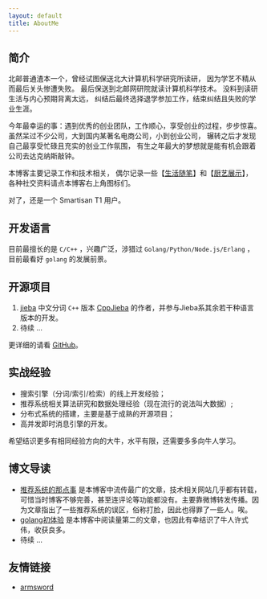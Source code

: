 ```yaml
---
layout: default
title: AboutMe
---
```


## 简介

北邮普通渣本一个，曾经试图保送北大计算机科学研究所读研，
因为学艺不精从而最后关头惨遭失败。
最后保送到北邮网研院就读计算机科学技术。
没料到读研生活与内心预期背离太远，
纠结后最终选择退学参加工作，结束纠结且失败的学业生涯。

今年最幸运的事：遇到优秀的创业团队，工作顺心，享受创业的过程，步步惊喜。
虽然呆过不少公司，大到国内某著名电商公司，小到创业公司，
辗转之后才发现自己最享受忙碌且充实的创业工作氛围，
有生之年最大的梦想就是能有机会跟着公司去达克纳斯敲钟。

本博客主要记录工作和技术相关，
偶尔记录一些【[生活随笔]】和【[厨艺展示]】，
各种社交资料请点本博客右上角图标们。

对了，还是一个 Smartisan T1 用户。

## 开发语言

目前最擅长的是 `C/C++` ，兴趣广泛，涉猎过 `Golang/Python/Node.js/Erlang` ， 目前最看好 `golang` 的发展前景。

## 开源项目

1. [jieba] 中文分词 `C++` 版本 [CppJieba] 的作者，并参与Jieba系其余若干种语言版本的开发。
2. 待续 ... 

更详细的请看 [GitHub]。

## 实战经验

+ 搜索引擎（分词/索引/检索）的线上开发经验；
+ 推荐系统相关算法研究和数据处理经验（现在流行的说法叫大数据）;
+ 分布式系统的搭建，主要是基于成熟的开源项目；
+ 高并发即时消息引擎的开发。

希望结识更多有相同经验方向的大牛，水平有限，还需要多多向牛人学习。

## 博文导读

+ [推荐系统的那点事] 是本博客中流传最广的文章，技术相关网站几乎都有转载，可惜当时博客不够完善，甚至连评论等功能都没有。主要靠微博转发传播。因为文章指出了一些推荐系统的误区，俗称打脸，因此也得罪了一些人。唉。
+ [golang初体验] 是本博客中阅读量第二的文章，也因此有幸结识了牛人许式伟，收获良多。
+ 待续 ... 

## 友情链接

+ [armsword]

[armsword]:http://armsword.com
[生活随笔]:http://yanyiwu.com/moments-in-life.html
[厨艺展示]:http://yanyiwu.com/cooking-in-life.html
[Jieba]:https://github.com/fxsjy/jieba
[CppJieba]:http://github.com/aszxqw/cppjieba
[推荐系统的那点事]:http://yanyiwu.com/work/2014/06/01/tuijian-xitong-de-nadianshi.html
[GitHub]::http://github.com/aszxqw
[golang初体验]:http://yanyiwu.com/work/2014/08/11/golang-chutiyan.html
